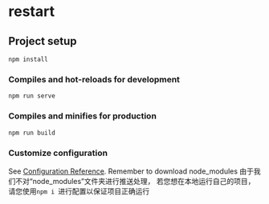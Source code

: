 # restart

## Project setup
```
npm install
```

### Compiles and hot-reloads for development
```
npm run serve
```

### Compiles and minifies for production
```
npm run build
```

### Customize configuration
See [Configuration Reference](https://cli.vuejs.org/config/).
Remember to download node_modules
由于我们不对“node_modules”文件夹进行推送处理，
若您想在本地运行自己的项目，
请您使用`npm i `进行配置以保证项目正确运行
